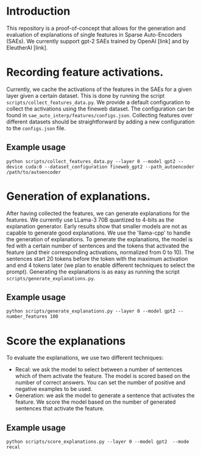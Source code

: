 # Introduction

This repository is a proof-of-concept that allows for the generation and evaluation of explanations of single features in Sparse Auto-Encoders (SAEs). We currently support gpt-2 SAEs trained by OpenAI [link] and by EleutherAI [link]. 


# Recording feature activations.

Currently, we cache the activations of the features in the SAEs for a given layer given a certain dataset. This is done by running the script `scripts/collect_features_data.py`. We provide a default configuration to collect the activations using the fineweb dataset. The configuration can be found in `sae_auto_interp/features/configs.json`. Collecting features over different datasets should be straightforward by adding a new configuration to the `configs.json` file.

## Example usage

```python scripts/collect_features_data.py --layer 0 --model gpt2 --device cuda:0 --dataset_configuration fineweb_gpt2 --path_autoencoder /path/to/autoencoder ```

# Generation of explanations.

After having collected the features, we can generate explanations for the features. We currently use LLama-3 70B quantized to 4-bits as the explanation generator. Early results show that smaller models are not as capable to generate good explanations. We use the 'llama-cpp' to handle the generation of explanations. To generate the explanations, the model is fed with a certain number of sentences and the tokens that activated the feature (and their corresponding activations, normalized from 0 to 10). The sentences start 20 tokens before the token with the maximum activation and end 4 tokens later (we plan to enable different techniques to select the prompt).
Generating the explanations is as easy as running the script `scripts/generate_explanations.py`. 

## Example usage
    
```python scripts/generate_explanations.py --layer 0 --model gpt2 --number_features 100```

# Score the explanations

To evaluate the explanations, we use two different techniques:
- Recal: we ask the model to select between a number of sentences which of them activate the feature. The model is scored based on the number of correct answers. You can set the number of positive and negative examples to be used.
- Generation: we ask the model to generate a sentence that activates the feature. We score the model based on the number of generated sentences that activate the feature.

## Example usage

```python scripts/score_explanations.py --layer 0 --model gpt2  --mode recal```



